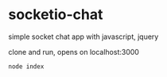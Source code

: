 # socketio-chat
simple socket chat app with javascript, jquery

clone and run, opens on localhost:3000

    node index
